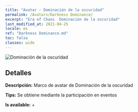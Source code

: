 ```yaml
---
title: "Avatar - Dominación de la oscuridad"
permalink: /Avatars/Darkness Dominance/
excerpt: "Era of Chaos  Dominación de la oscuridad"
last_modified_at: 2021-04-25
locale: es
ref: "Darkness Dominance.md"
toc: false
classes: wide
---
```

 ![Dominación de la oscuridad](/images/a/avatarFrame_34.png)

## Detalles

 **Descripción:** Marco de avatar de Dominación de la oscuridad 

 **Tips:** Se obtiene mediante la participación en eventos 

 **Is available:**  + 

